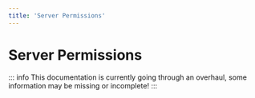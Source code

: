 ```yaml
---
title: 'Server Permissions'
---
```


# Server Permissions

::: info
This documentation is currently going through an overhaul, some information may be missing or incomplete!
:::
